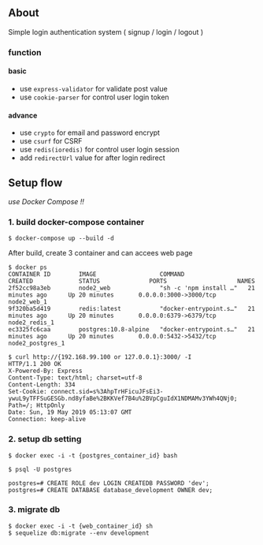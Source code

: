
## About
Simple login authentication system ( signup / login / logout )

### function
#### basic
- use `express-validator` for validate post value
- use `cookie-parser` for control user login token

#### advance
- use `crypto` for email and password encrypt
- use `csurf` for CSRF
- use `redis(ioredis)` for control user login session
- add `redirectUrl` value for after login redirect

##  Setup flow

*use Docker Compose !!*

### 1. build docker-compose container
```
$ docker-compose up --build -d
```

After build, create 3 container and can accees web page

```
$ docker ps
CONTAINER ID        IMAGE                  COMMAND                  CREATED             STATUS              PORTS                    NAMES
2f52cc98a3eb        node2_web              "sh -c 'npm install …"   21 minutes ago      Up 20 minutes       0.0.0.0:3000->3000/tcp   node2_web_1
9f320ba5d419        redis:latest           "docker-entrypoint.s…"   21 minutes ago      Up 20 minutes       0.0.0.0:6379->6379/tcp   node2_redis_1
ec3325fc6caa        postgres:10.8-alpine   "docker-entrypoint.s…"   21 minutes ago      Up 20 minutes       0.0.0.0:5432->5432/tcp   node2_postgres_1
```

```
$ curl http://{192.168.99.100 or 127.0.0.1}:3000/ -I
HTTP/1.1 200 OK
X-Powered-By: Express
Content-Type: text/html; charset=utf-8
Content-Length: 334
Set-Cookie: connect.sid=s%3AhpTrHFicuJFsEi3-ywuL9yTFFSuGESGb.nd8yfaBe%2BKKVef7B4u%2BVpCguIdX1NDMAMv3YWh4QNj0; Path=/; HttpOnly
Date: Sun, 19 May 2019 05:13:07 GMT
Connection: keep-alive
```

### 2. setup db setting

```
$ docker exec -i -t {postgres_container_id} bash

$ psql -U postgres

postgres=# CREATE ROLE dev LOGIN CREATEDB PASSWORD 'dev';
postgres=# CREATE DATABASE database_development OWNER dev;
```

### 3. migrate db

```
$ docker exec -i -t {web_container_id} sh
$ sequelize db:migrate --env development
```

